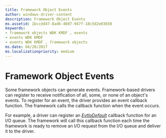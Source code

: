 ```yaml
---
title: Framework Object Events
author: windows-driver-content
description: Framework Object Events
ms.assetid: 1bccdd47-8ad6-4607-947f-18c5d2e03038
keywords:
- framework objects WDK KMDF , events
- events WDK KMDF
- events WDK KMDF , framework objects
ms.date: 04/20/2017
ms.localizationpriority: medium
---
```


# Framework Object Events





Some framework objects can generate events. Framework-based drivers can register to receive notification of all, some, or none of an object's events. To register for an event, the driver provides an event callback function. The framework calls the callback function when the event occurs.

For example, a driver can register an [*EvtIoDefault*](https://msdn.microsoft.com/library/windows/hardware/ff541757) callback function for an I/O queue. The framework will call this callback function each time the framework is ready to remove an I/O request from the I/O queue and deliver it to the driver.

 

 





